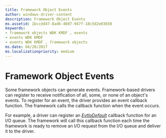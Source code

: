 ```yaml
---
title: Framework Object Events
author: windows-driver-content
description: Framework Object Events
ms.assetid: 1bccdd47-8ad6-4607-947f-18c5d2e03038
keywords:
- framework objects WDK KMDF , events
- events WDK KMDF
- events WDK KMDF , framework objects
ms.date: 04/20/2017
ms.localizationpriority: medium
---
```


# Framework Object Events





Some framework objects can generate events. Framework-based drivers can register to receive notification of all, some, or none of an object's events. To register for an event, the driver provides an event callback function. The framework calls the callback function when the event occurs.

For example, a driver can register an [*EvtIoDefault*](https://msdn.microsoft.com/library/windows/hardware/ff541757) callback function for an I/O queue. The framework will call this callback function each time the framework is ready to remove an I/O request from the I/O queue and deliver it to the driver.

 

 





